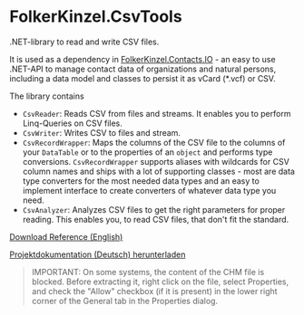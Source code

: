 # FolkerKinzel.CsvTools
.NET-library to read and write CSV files. 

It is used as a dependency in [FolkerKinzel.Contacts.IO](https://www.nuget.org/packages/FolkerKinzel.Contacts.IO/) - an easy to use .NET-API to manage contact data of organizations and natural persons, including a data model and classes to persist it as vCard (*.vcf) or CSV.

The library contains
* `CsvReader`: Reads CSV from files and streams. It enables you to perform Linq-Queries on CSV files.
* `CsvWriter`: Writes CSV to files and stream.
* `CsvRecordWrapper`: Maps the columns of the CSV file to the columns of your `DataTable` or to the properties of an `object` and performs type conversions. `CsvRecordWrapper` supports aliases with wildcards for CSV column names and ships with a lot of supporting classes - most are data type converters for the most needed data types and an easy to implement interface to create converters of whatever data type you need.
* `CsvAnalyzer`: Analyzes CSV files to get the right parameters for proper reading. This enables you, to read
CSV files, that don't fit the standard.



[Download Reference (English)](https://github.com/FolkerKinzel/CsvTools/blob/master/FolkerKinzel.CsvTools.Reference.en/Help/FolkerKinzel.CsvTools.en.chm)

[Projektdokumentation (Deutsch) herunterladen](https://github.com/FolkerKinzel/CsvTools/blob/master/FolkerKinzel.CsvTools.Doku.de/Help/FolkerKinzel.CsvTools.de.chm)

> IMPORTANT: On some systems, the content of the CHM file is blocked. Before extracting it, right click on the file, select Properties, and check the "Allow" checkbox (if it is present) in the lower right corner of the General tab in the Properties dialog.


